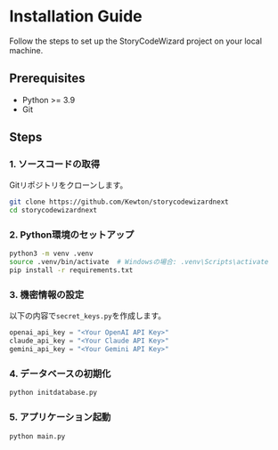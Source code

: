 # Installation Guide

Follow the steps to set up the StoryCodeWizard project on your local machine.

## Prerequisites

- Python >= 3.9
- Git

## Steps

### 1. ソースコードの取得
Gitリポジトリをクローンします。
```bash
git clone https://github.com/Kewton/storycodewizardnext
cd storycodewizardnext
```

### 2. Python環境のセットアップ
```bash
python3 -m venv .venv
source .venv/bin/activate  # Windowsの場合: .venv\Scripts\activate
pip install -r requirements.txt
```

### 3. 機密情報の設定
以下の内容で`secret_keys.py`を作成します。
```python
openai_api_key = "<Your OpenAI API Key>"
claude_api_key = "<Your Claude API Key>"
gemini_api_key = "<Your Gemini API Key>"
```

### 4. データベースの初期化
```bash
python initdatabase.py
```

### 5. アプリケーション起動
```bash
python main.py
```